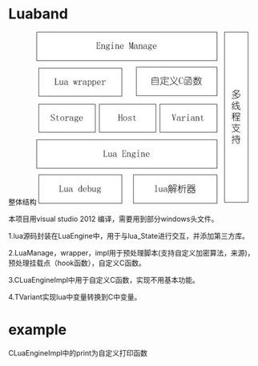 ﻿# Luaband
整体结构![image](https://github.com/murisly/luaband/blob/master/img/struct.jpg)

本项目用visual studio 2012 编译，需要用到部分windows头文件。

1.lua源码封装在LuaEngine中，用于与lua_State进行交互，并添加第三方库。

2.LuaManage，wrapper，impl用于预处理脚本(支持自定义加密算法，来源)，预处理挂载点（hook函数），自定义C函数。

3.CLuaEngineImpl中用于自定义C函数，实现不用基本功能。

4.TVariant实现lua中变量转换到C中变量。

# example
CLuaEngineImpl中的print为自定义打印函数